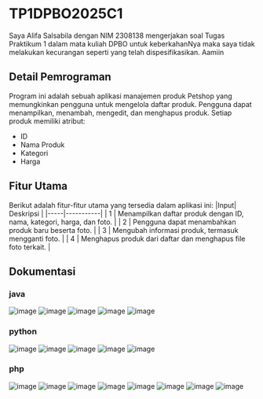 # TP1DPBO2025C1

Saya Alifa Salsabila dengan NIM 2308138 mengerjakan soal Tugas Praktikum 1
dalam mata kuliah DPBO untuk keberkahanNya maka saya tidak melakukan
kecurangan seperti yang telah dispesifikasikan. Aamiin

## Detail Pemrograman
Program ini adalah sebuah aplikasi manajemen produk Petshop yang memungkinkan pengguna untuk mengelola daftar produk. Pengguna dapat menampilkan, menambah, mengedit, dan menghapus produk. Setiap produk memiliki atribut:
- ID
- Nama Produk
- Kategori
- Harga

## Fitur Utama
Berikut adalah fitur-fitur utama yang tersedia dalam aplikasi ini:
|Input| Deskripsi |
|-----|-----------|
|  1  | Menampilkan daftar produk dengan ID, nama, kategori, harga, dan foto. |
|  2  | Pengguna dapat menambahkan produk baru beserta foto. |
|  3  | Mengubah informasi produk, termasuk mengganti foto. |
|  4  | Menghapus produk dari daftar dan menghapus file foto terkait. |

## Dokumentasi

### java
![image](https://github.com/user-attachments/assets/a49ced20-152d-4ac7-b94b-2c769e108186)
![image](https://github.com/user-attachments/assets/e0cf6a17-8092-49e2-9896-7fc54c06115a)
![image](https://github.com/user-attachments/assets/da21c46b-dee9-4305-99f2-4a1beb0faa05)
![image](https://github.com/user-attachments/assets/d66d4986-f4e7-431a-a490-490eded31391)
![image](https://github.com/user-attachments/assets/31abb299-4ef3-40f9-a406-e7b36ca9b362)

### python
![image](https://github.com/user-attachments/assets/ba9b1613-57fe-4de0-bf0a-0402f901582b)
![image](https://github.com/user-attachments/assets/334f1c9d-ddd7-4e87-98e6-874aacc131dd)
![image](https://github.com/user-attachments/assets/a6d66189-0085-4d1d-bc83-9c0b00e01114)
![image](https://github.com/user-attachments/assets/f0890bd4-e3ce-4a32-975b-2c536a7b2094)
![image](https://github.com/user-attachments/assets/c643f073-e2b7-4bdc-959c-9ea873cb9142)

### php
![image](https://github.com/user-attachments/assets/1e218944-bd39-4078-b411-ded9b0089c71)
![image](https://github.com/user-attachments/assets/9bd459c7-c741-4ac2-8481-dd588771e328)
![image](https://github.com/user-attachments/assets/5c97c532-2ba8-4b64-b293-f2ef49a95b1a)
![image](https://github.com/user-attachments/assets/d7c70baa-b82b-430e-aa28-efffec24184d)
![image](https://github.com/user-attachments/assets/39fc52b6-a1a3-4ebb-a733-3ff4586ebf5a)
![image](https://github.com/user-attachments/assets/97caaf73-0050-4b9e-9c28-00393832e8d9)
![image](https://github.com/user-attachments/assets/edb482b5-835e-44cb-8641-ae421d482fad)
![image](https://github.com/user-attachments/assets/a4372f57-ebd4-4050-a901-2be4616aa218)
